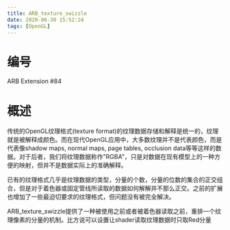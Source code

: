 ```yaml
---
title: ARB_texture_swizzle
date: 2020-06-30 15:52:24
tags: [OpenGL]
---
```


# 编号
ARB Extension #84

# 概述
传统的OpenGL纹理格式(texture format)的纹理数据存储和解释是统一的，纹理就是被解释成颜色。而在现代OpenGL应用中，大多数纹理并不是代表颜色，而是代表像shadow maps, normal maps, page tables, occlusion data等等这样的数据。对于后者，我们将纹理数据称作"RGBA"，只是对数据在现有模型上的一种方便的映射，但并不是数据实际上的准确解释。

已有的纹理格式几乎是纹理数据的类型，分量的个数，分量的位数的集合的正交组合，但是对于着色器或固定管线所读取的数据如何解解并不那么正交。之前的扩展也增加了一些最迫切要求的纹理格式，但问题没有被完全解决。

ARB_texture_swizzle提供了一种被使用之前或者被着色器读取之前，重排一个纹理像素的分量的机制。比方说可以设置让shader读取纹理数据时只取Red分量